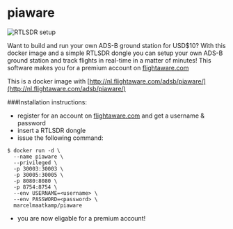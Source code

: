 # piaware
![RTLSDR setup](http://e1.flightcdn.com/adsb/images/piaware_with_antenna.jpg)

Want to build and run your own ADS-B ground station for USD$10? With this docker image and a simple RTLSDR dongle you can setup your own ADS-B ground station and track flights in real-time in a matter of minutes! This software makes you for a premium account on [flightaware.com](http://flightaware.com) 

This is a docker image with [http://nl.flightaware.com/adsb/piaware/](http://nl.flightaware.com/adsb/piaware/)

###Installation instructions: 
 * register for an account on [flightaware.com](http://flightaware.com) and get a username & password
 * insert a RTLSDR dongle
 * issue the following command: 
```
$ docker run -d \
  --name piaware \
  --privileged \
  -p 30003:30003 \
  -p 30005:30005 \
  -p 8080:8080 \
  -p 8754:8754 \
  --env USERNAME=<username> \
  --env PASSWORD=<password> \
  marcelmaatkamp/piaware
```
 * you are now eligable for a premium account! 

